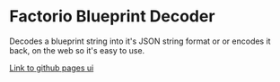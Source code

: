 # Factorio Blueprint Decoder

Decodes a blueprint string into it's JSON string format or or encodes it back, on the web so it's easy to use.

[Link to github pages ui](https://dzuelu.github.io/factorio-blueprint-decoder/)
